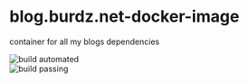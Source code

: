 # blog.burdz.net-docker-image
container for all my blogs dependencies 

![build automated](https://img.shields.io/docker/automated/burdz/blog.burdz.net-docker-image.svg)  
![build passing](https://img.shields.io/docker/build/burdz/blog.burdz.net-docker-image.svg)
